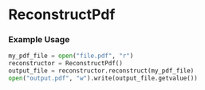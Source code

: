 # ReconstructPdf

### Example Usage
```python
my_pdf_file = open("file.pdf", "r")
reconstructor = ReconstructPdf()
output_file = reconstructor.reconstruct(my_pdf_file)
open("output.pdf", "w").write(output_file.getvalue())
```
